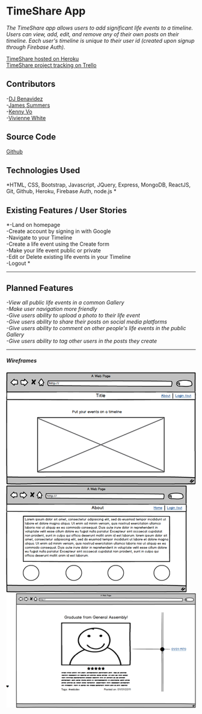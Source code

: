 # TimeShare App

*The TimeShare app allows users to add significant life events to a timeline. Users can view, add, edit, and remove any of their own posts on their timeline. Each user's timeline is unique to their user id (created upon signup through Firebase Auth).*

[TimeShare hosted on Heroku](https://timeshare-atx.herokuapp.com/)
<br> [TimeShare project tracking on Trello](https://trello.com/b/o0HDW2hs/project-02-timeshare)

## Contributors
-[DJ Benavidez](https://github.com/DBenav27)
<br>
-[James Summers](https://github.com/jamesnsummers)
<br>
-[Kenny Vo](https://github.com/kenny-vo)
<br>
-[Vivienne White](https://github.com/Vivwhite)
<br>

## Source Code
[Github](https://github.com/wdi-atx-11/project-02)

## Technologies Used

*HTML, CSS, Bootstrap, Javascript, JQuery, Express, MongoDB, ReactJS, Git, Github, Heroku, Firebase Auth, node.js *


## Existing Features / User Stories

*-Land on homepage<br>
-Create account by signing in with Google<br>
-Navigate to your Timeline<br>
-Create a life event using the Create form<br>
-Make your life event public or private<br>
-Edit or Delete existing life events in your Timeline<br>
-Logout *

---


## Planned Features
*-View all public life events in a common Gallery<br>
-Make user navigation more friendly<br>
-Give users ability to upload a photo to their life event<br>
-Give users ability to share their posts on social media platforms<br>
-Give users ability to comment on other people's life events in the public Gallery <br>
-Give users ability to tag other users in the posts they create*

---


##### Wireframes
![landing page](/public/images/LandingPageWireframe.png)
![About Page](/public/images/AboutPageWireframe.png)
![Timeline Page](/public/images/TimelineWireframe.png)
